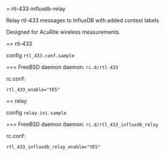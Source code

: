 = rtl-433-influxdb-relay

Relay rtl-433 messages to InfluxDB with added context labels

Designed for AcuRite wireless measurements.

== rtl-433

config
`rtl_433.conf.sample`

=== FreeBSD daemon
daemon:
`rc.d/rtl-433`

rc.conf:
```
rtl_433_enable="YES"
```

== relay

config
`relay.ini.sample`

=== FreeBSD daemon
daemon:
`rc.d/rtl_433_influxdb_relay`

rc.conf:
```
rtl_433_influxdb_relay_enable="YES"
```
